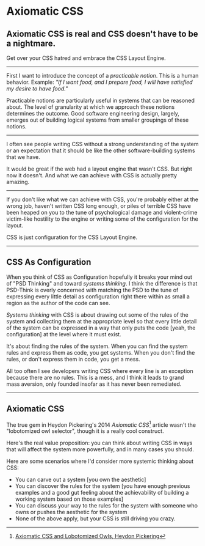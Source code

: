 # Axiomatic CSS

## Axiomatic CSS is real and CSS doesn't have to be a nightmare.

Get over your CSS hatred and embrace the CSS Layout Engine.

---

First I want to introduce the concept of a _practicable notion_. This is a human behavior.
Example: _"If I want food, and I prepare food, I will have satisfied my desire to have food."_

Practicable notions are particularly useful in systems that can be reasoned about.
The level of granularity at which we approach these notions determines the outcome.
Good software engineering design, largely, emerges out of building logical systems
from smaller groupings of these notions.

---

I often see people writing CSS without a strong understanding of the system or an
expectation that it should be like the other software-building systems that we have.

It would be great if the web had a layout engine that wasn't CSS.  But right
now it doesn't. And what we can achieve with CSS is actually pretty amazing.

---

If you don't like what we can achieve with CSS, you're probably either
at the wrong job, haven't written CSS long enough, or piles of terrible CSS
have been heaped on you to the tune of psychological damage and violent-crime
victim-like hostility to the engine or writing some of the configuration for
the layout.

CSS is just configuration for the CSS Layout Engine.

---

## CSS As Configuration

When you think of CSS as Configuration hopefully it breaks your mind out of
"PSD Thinking" and toward _systems thinking_. I think the difference is that
PSD-Think is overly concerned with matching the PSD to the tune of expressing
every little detail as configuration right there within as small a region as
the author of the code can see.

_Systems thinking_ with CSS is about drawing
out some of the rules of the system and collecting them at the appropriate level
so that every little detail of the system can be expressed in a way that only
puts the code [yeah, the configuration] at the level where it must exist.

It's about finding the rules of the system. When you can find the system rules
and express them as code, you get systems. When you don't find the rules, or
don't express them in code, you get a mess.

All too often I see developers writing CSS where every line is an exception
because there are no rules. This is a mess, and I think it leads to grand mass
aversion, only founded insofar as it has never been remediated.

---

## Axiomatic CSS

The true gem in Heydon Pickering's 2014 _Axiomatic CSS_[^1] article wasn't the
"lobotomized owl selector", though it is a really cool construct.

Here's the real value proposition: you can think about writing CSS in ways that
will affect the system more powerfully, and in many cases you should.

Here are some scenarios where I'd consider more systemic thinking about CSS:

* You can carve out a system [you own the aesthetic]
* You can discover the rules for the system [you have enough previous examples
  and a good gut feeling about the achievability of building a working system
  based on those examples]
* You can discuss your way to the rules for the system with someone who owns or
  pushes the aesthetic for the system
* None of the above apply, but your CSS is still driving you crazy.

[^1]: [Axiomatic CSS and Lobotomized Owls, Heydon Pickering](http://alistapart.com/article/axiomatic-css-and-lobotomized-owls)
